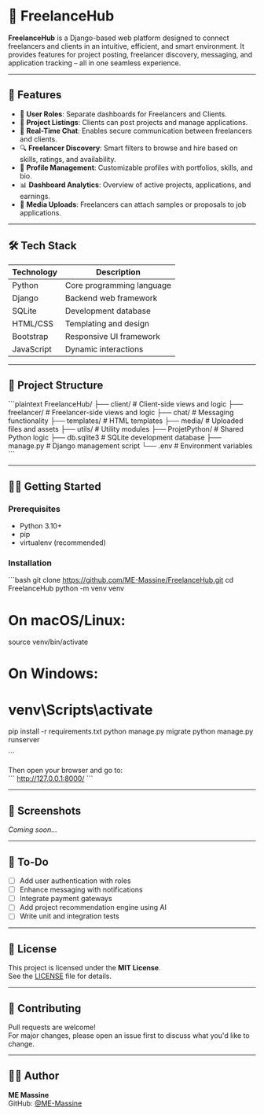 # 💼 FreelanceHub

**FreelanceHub** is a Django-based web platform designed to connect freelancers and clients in an intuitive, efficient, and smart environment. It provides features for project posting, freelancer discovery, messaging, and application tracking – all in one seamless experience.

---

## 🚀 Features

- 👤 **User Roles**: Separate dashboards for Freelancers and Clients.  
- 📄 **Project Listings**: Clients can post projects and manage applications.  
- 💬 **Real-Time Chat**: Enables secure communication between freelancers and clients.  
- 🔍 **Freelancer Discovery**: Smart filters to browse and hire based on skills, ratings, and availability.  
- 📁 **Profile Management**: Customizable profiles with portfolios, skills, and bio.  
- 📊 **Dashboard Analytics**: Overview of active projects, applications, and earnings.  
- 📎 **Media Uploads**: Freelancers can attach samples or proposals to job applications.

---

## 🛠️ Tech Stack

| Technology | Description               |
|------------|---------------------------|
| Python     | Core programming language |
| Django     | Backend web framework     |
| SQLite     | Development database      |
| HTML/CSS   | Templating and design     |
| Bootstrap  | Responsive UI framework   |
| JavaScript | Dynamic interactions      |

---

## 📁 Project Structure

\`\`\`plaintext
FreelanceHub/
├── client/            # Client-side views and logic
├── freelancer/        # Freelancer-side views and logic
├── chat/              # Messaging functionality
├── templates/         # HTML templates
├── media/             # Uploaded files and assets
├── utils/             # Utility modules
├── ProjetPython/      # Shared Python logic
├── db.sqlite3         # SQLite development database
├── manage.py          # Django management script
└── .env               # Environment variables
\`\`\`

---

## 🧑‍💻 Getting Started

### Prerequisites

- Python 3.10+  
- pip  
- virtualenv (recommended)  

### Installation

\`\`\`bash
git clone https://github.com/ME-Massine/FreelanceHub.git
cd FreelanceHub
python -m venv venv
# On macOS/Linux:
source venv/bin/activate
# On Windows:
# venv\Scripts\activate
pip install -r requirements.txt
python manage.py migrate
python manage.py runserver

\`\`\`

Then open your browser and go to:  
\`\`\`
http://127.0.0.1:8000/
\`\`\`

---

## 📸 Screenshots

_Coming soon..._

---

## 🧩 To-Do

- [ ] Add user authentication with roles  
- [ ] Enhance messaging with notifications  
- [ ] Integrate payment gateways  
- [ ] Add project recommendation engine using AI  
- [ ] Write unit and integration tests  

---

## 📜 License

This project is licensed under the **MIT License**.  
See the [LICENSE](LICENSE) file for details.

---

## 🤝 Contributing

Pull requests are welcome!  
For major changes, please open an issue first to discuss what you'd like to change.

---

## 👨‍💻 Author

**ME Massine**  
GitHub: [@ME-Massine](https://github.com/ME-Massine)  
